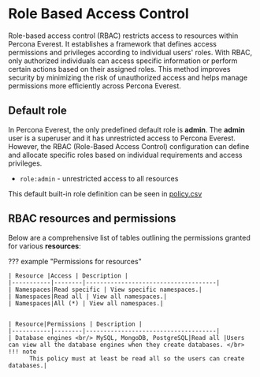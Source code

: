 # Role Based Access Control

Role-based access control (RBAC) restricts access to resources within Percona Everest. It establishes a framework that defines access permissions and privileges according to individual users' roles. With RBAC, only authorized individuals can access specific information or perform certain actions based on their assigned roles. This method improves security by minimizing the risk of unauthorized access and helps manage permissions more efficiently across Percona Everest.


## Default role

In Percona Everest, the only predefined default role is **admin**. The **admin** user is a superuser and it has unrestricted access to Percona Everest. However, the RBAC (Role-Based Access Control) configuration can define and allocate specific roles based on individual requirements and access privileges.

- `role:admin` - unrestricted access to all resources

This default built-in role definition can be seen in [policy.csv]()


## RBAC resources and permissions


Below are a comprehensive list of tables outlining the permissions granted for various **resources**:

??? example "Permissions for resources"
 
    | Resource |Access | Description |
    |-----------|--------|-------------------------------------|
    | Namespaces|Read specific | View specific namespaces.|
    | Namespaces|Read all | View all namespaces.|
    | Namespaces|All (*) | View all namespaces.|


    | Resource|Permissions | Description |
    |-----------|--------|-------------------------------------|
    | Database engines <br/> MySQL, MongoDB, PostgreSQL|Read all |Users can view all the database engines when they create databases. </br> !!! note 
          This policy must at least be read all so the users can create databases.|





